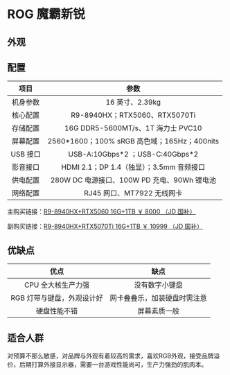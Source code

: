 # ROG 魔霸新锐

## 外观

## 配置

|   项目   |                     参数                     |
| :------: | :------------------------------------------: |
| 机身参数 |               16 英寸、2.39kg                |
| 核心配置 |        R9-8940HX；RTX5060、RTX5070Ti         |
| 存储配置 |      16G DDR5-5600MT/s、1T 海力士 PVC10      |
| 屏幕配置 | 2560\*1600；100% sRGB 高色域；165Hz；400nits |
| USB 接口 |      USB-A:10Gbps\*2 ；USB-C:40Gbps\*2       |
| 影音接口 |   HDMI 2.1；DP 1.4（独显）；3.5mm 音频接口   |
| 供电配置 | 280W DC 电源接口、100W PD 充电、90Wh 锂电池  |
| 网络配置 |          RJ45 网口、MT7922 无线网卡          |

主购买链接：[R9-8940HX+RTX5060 16G+1TB ￥ 8000 （JD 国补）](https://3.cn/-2i9Bayz)

副购买链接：[R9-8940HX+RTX5070Ti 16G+1TB ￥ 10999 （JD 国补）](https://3.cn/2i-9BigW)

## 优缺点

|            优点            |             缺点             |
| :------------------------: | :--------------------------: |
|     CPU 全大核生产力强     |        没有数字小键盘        |
| RGB 灯带与键盘，外观设计好 | 网卡叠叠乐，加装硬盘时需注意 |
|        硬盘性能不错        |         屏幕素质一般         |

## 适合人群

对预算不那么敏感，对品牌与外观有着较高的需求，喜欢RGB外观，接受品牌溢价，后期打算外接显示器，需要一台游戏性能尚可，生产力强劲的肌肉本。
